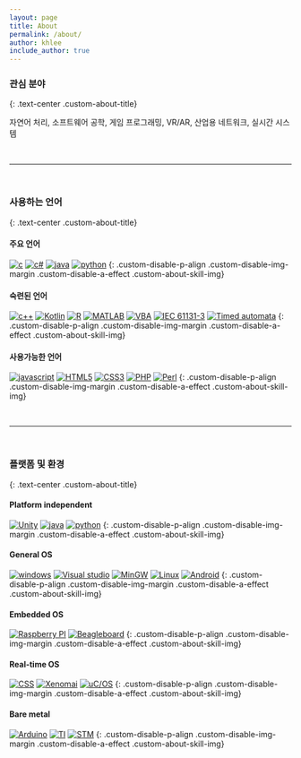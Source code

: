 ```yaml
---
layout: page
title: About
permalink: /about/
author: khlee
include_author: true
---
```


### 관심 분야
{: .text-center .custom-about-title}

자연어 처리, 소프트웨어 공학, 게임 프로그래밍, VR/AR, 산업용 네트워크, 실시간 시스템

<br />
<hr />
<br />

### 사용하는 언어
{: .text-center .custom-about-title}

#### 주요 언어

[![c]({{site.baseurl}}/assets/about/languages/c.png)](https://ko.wikipedia.org/wiki/C_(%ED%94%84%EB%A1%9C%EA%B7%B8%EB%9E%98%EB%B0%8D_%EC%96%B8%EC%96%B4))
[![c#]({{site.baseurl}}/assets/about/languages/csharp.png)](https://ko.wikipedia.org/wiki/C_%EC%83%A4%ED%94%84)
[![java]({{site.baseurl}}/assets/about/languages/java.png)](https://ko.wikipedia.org/wiki/%EC%9E%90%EB%B0%94_(%ED%94%84%EB%A1%9C%EA%B7%B8%EB%9E%98%EB%B0%8D_%EC%96%B8%EC%96%B4))
[![python]({{site.baseurl}}/assets/about/languages/python.png)](https://www.python.org/)
{: .custom-disable-p-align .custom-disable-img-margin .custom-disable-a-effect .custom-about-skill-img}

#### 숙련된 언어

[![c++]({{site.baseurl}}/assets/about/languages/cpp.png)](https://ko.wikipedia.org/wiki/C%2B%2B)
[![Kotlin]({{site.baseurl}}/assets/about/languages/kotlin.png)](https://kotlinlang.org/)
[![R]({{site.baseurl}}/assets/about/languages/r.png)](https://www.r-project.org/)
[![MATLAB]({{site.baseurl}}/assets/about/languages/matlab.jpeg)](https://www.mathworks.com/products/matlab.html)
[![VBA]({{site.baseurl}}/assets/about/languages/vba.png)](https://ko.wikipedia.org/wiki/%EB%B9%84%EC%A3%BC%EC%96%BC_%EB%B2%A0%EC%9D%B4%EC%A7%81_%ED%8F%AC_%EC%95%A0%ED%94%8C%EB%A6%AC%EC%BC%80%EC%9D%B4%EC%85%98)
[![IEC 61131-3]({{site.baseurl}}/assets/about/languages/iec611313.png)](https://en.wikipedia.org/wiki/IEC_61131-3)
[![Timed automata]({{site.baseurl}}/assets/about/languages/ta.png)](https://en.wikipedia.org/wiki/Timed_automaton)
{: .custom-disable-p-align .custom-disable-img-margin .custom-disable-a-effect .custom-about-skill-img}

#### 사용가능한 언어

[![javascript]({{site.baseurl}}/assets/about/languages/js.png)](https://ko.wikipedia.org/wiki/%EC%9E%90%EB%B0%94%EC%8A%A4%ED%81%AC%EB%A6%BD%ED%8A%B8)
[![HTML5]({{site.baseurl}}/assets/about/languages/html.png)](https://ko.wikipedia.org/wiki/HTML)
[![CSS3]({{site.baseurl}}/assets/about/languages/css2.png)](https://ko.wikipedia.org/wiki/CSS)
[![PHP]({{site.baseurl}}/assets/about/languages/php.png)](https://www.php.net/)
[![Perl]({{site.baseurl}}/assets/about/languages/perl.png)](https://www.perl.org/)
{: .custom-disable-p-align .custom-disable-img-margin .custom-disable-a-effect .custom-about-skill-img}

<br />
<hr />
<br />

### 플랫폼 및 환경
{: .text-center .custom-about-title}

#### Platform independent

[![Unity]({{site.baseurl}}/assets/about/platforms/unity.png)](https://unity.com/kr)
[![java]({{site.baseurl}}/assets/about/languages/java.png)](https://ko.wikipedia.org/wiki/%EC%9E%90%EB%B0%94_(%ED%94%84%EB%A1%9C%EA%B7%B8%EB%9E%98%EB%B0%8D_%EC%96%B8%EC%96%B4))
[![python]({{site.baseurl}}/assets/about/languages/python.png)](https://www.python.org/)
{: .custom-disable-p-align .custom-disable-img-margin .custom-disable-a-effect .custom-about-skill-img}

#### General OS

[![windows]({{site.baseurl}}/assets/about/platforms/windows.png)](https://ko.wikipedia.org/wiki/%EB%A7%88%EC%9D%B4%ED%81%AC%EB%A1%9C%EC%86%8C%ED%94%84%ED%8A%B8_%EC%9C%88%EB%8F%84%EC%9A%B0)
[![Visual studio]({{site.baseurl}}/assets/about/platforms/visual_studio.png)](https://ko.wikipedia.org/wiki/%EB%A7%88%EC%9D%B4%ED%81%AC%EB%A1%9C%EC%86%8C%ED%94%84%ED%8A%B8_%EB%B9%84%EC%A3%BC%EC%96%BC_%EC%8A%A4%ED%8A%9C%EB%94%94%EC%98%A4)
[![MinGW]({{site.baseurl}}/assets/about/platforms/mingw.png)](https://ko.wikipedia.org/wiki/MinGW)
[![Linux]({{site.baseurl}}/assets/about/platforms/linux.png)](https://ko.wikipedia.org/wiki/%EB%A6%AC%EB%88%85%EC%8A%A4)
[![Android]({{site.baseurl}}/assets/about/platforms/android.png)](https://ko.wikipedia.org/wiki/%EC%95%88%EB%93%9C%EB%A1%9C%EC%9D%B4%EB%93%9C_(%EC%9A%B4%EC%98%81%EC%B2%B4%EC%A0%9C))
{: .custom-disable-p-align .custom-disable-img-margin .custom-disable-a-effect .custom-about-skill-img}

#### Embedded OS

[![Raspberry PI]({{site.baseurl}}/assets/about/platforms/raspberrypi.jpg)](https://www.raspberrypi.com/software/)
[![Beagleboard]({{site.baseurl}}/assets/about/platforms/beagleboard.jpg)](https://beagleboard.org/)
{: .custom-disable-p-align .custom-disable-img-margin .custom-disable-a-effect .custom-about-skill-img}

#### Real-time OS

[![CSS]({{site.baseurl}}/assets/about/platforms/ccs.jpg)](https://en.wikipedia.org/wiki/Code_Composer_Studio)
[![Xenomai]({{site.baseurl}}/assets/about/platforms/xenomai.png)](https://en.wikipedia.org/wiki/Xenomai)
[![uC/OS]({{site.baseurl}}/assets/about/platforms/ucos.png)](https://ko.wikipedia.org/wiki/MicroC/OS)
{: .custom-disable-p-align .custom-disable-img-margin .custom-disable-a-effect .custom-about-skill-img}

#### Bare metal

[![Arduino]({{site.baseurl}}/assets/about/platforms/arduino.png)](https://www.arduino.cc/)
[![TI]({{site.baseurl}}/assets/about/platforms/ti.png)](https://www.ti.com/)
[![STM]({{site.baseurl}}/assets/about/platforms/stm.png)](https://www.st.com/content/st_com/en.html)
{: .custom-disable-p-align .custom-disable-img-margin .custom-disable-a-effect .custom-about-skill-img}

<br />










































